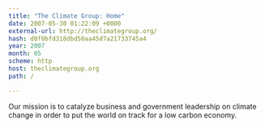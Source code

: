 ```yaml
---
title: "The Climate Group: Home"
date: 2007-05-30 01:22:09 +0000
external-url: http://theclimategroup.org/
hash: d0f0bfd318dbd50aa45d7a21733745a4
year: 2007
month: 05
scheme: http
host: theclimategroup.org
path: /

---
```


Our mission is to catalyze business and government leadership on climate change in order to put the world on track for a low carbon economy.
